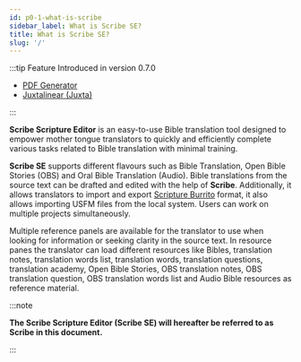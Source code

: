 ```yaml
---
id: p0-1-what-is-scribe
sidebar_label: What is Scribe SE?
title: What is Scribe SE?
slug: '/'
---
```

:::tip Feature Introduced in version 0.7.0

- [PDF Generator](../Modes/Common%20Functionality/p5-3-pdf%20generator.md)
- [Juxtalinear (Juxta)](../Modes/Juxtalinear/p10-2-what%20is%20juxtalinear.md)

:::

**Scribe Scripture Editor** is an easy-to-use Bible translation tool designed to empower mother tongue translators to quickly and efficiently complete various tasks related to Bible translation with minimal training.

**Scribe SE** supports different flavours such as Bible Translation, Open Bible Stories (OBS) and Oral Bible Translation (Audio). Bible translations from the source text can be drafted and edited with the help of **Scribe**. Additionally, it allows translators to import and export [Scripture Burrito](https://docs.burrito.bible/) format, it also allows importing USFM files from the local system. Users can work on multiple projects simultaneously.

Multiple reference panels are available for the translator to use when looking for information or seeking clarity in the source text. In resource panes the translator can load different resources like Bibles, translation notes, translation words list, translation words, translation questions, translation academy, Open Bible Stories, OBS translation notes, OBS translation question, OBS translation words list and Audio Bible resources as reference material.

:::note

**The Scribe Scripture Editor (Scribe SE) will hereafter be referred to as Scribe in this document.**

:::
